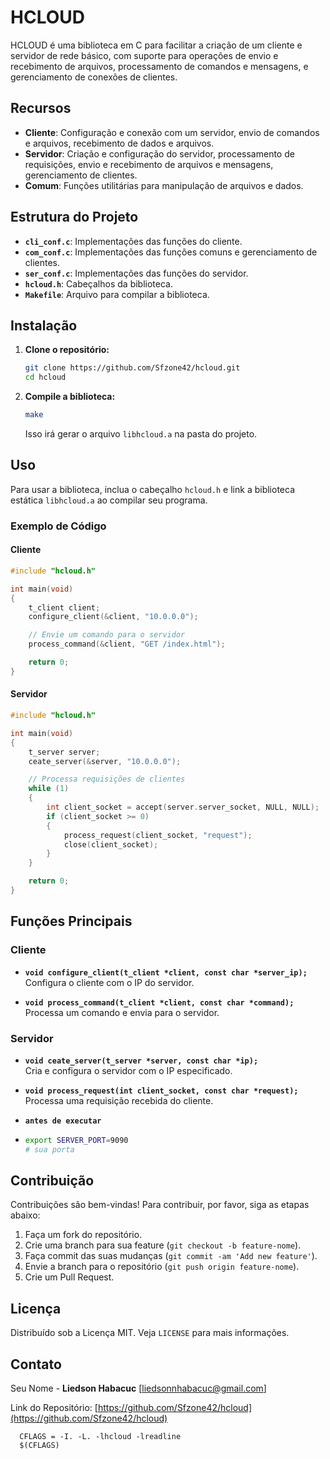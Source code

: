 # HCLOUD

HCLOUD é uma biblioteca em C para facilitar a criação de um cliente e servidor de rede básico, com suporte para operações de envio e recebimento de arquivos, processamento de comandos e mensagens, e gerenciamento de conexões de clientes.

## Recursos

- **Cliente**: Configuração e conexão com um servidor, envio de comandos e arquivos, recebimento de dados e arquivos.
- **Servidor**: Criação e configuração do servidor, processamento de requisições, envio e recebimento de arquivos e mensagens, gerenciamento de clientes.
- **Comum**: Funções utilitárias para manipulação de arquivos e dados.

## Estrutura do Projeto

- **`cli_conf.c`**: Implementações das funções do cliente.
- **`com_conf.c`**: Implementações das funções comuns e gerenciamento de clientes.
- **`ser_conf.c`**: Implementações das funções do servidor.
- **`hcloud.h`**: Cabeçalhos da biblioteca.
- **`Makefile`**: Arquivo para compilar a biblioteca.

## Instalação

1. **Clone o repositório:**

   ```sh
   git clone https://github.com/Sfzone42/hcloud.git
   cd hcloud
   ```

2. **Compile a biblioteca:**

   ```sh
   make
   ```

   Isso irá gerar o arquivo `libhcloud.a` na pasta do projeto.

## Uso

Para usar a biblioteca, inclua o cabeçalho `hcloud.h` e link a biblioteca estática `libhcloud.a` ao compilar seu programa.

### Exemplo de Código

#### Cliente

```c
#include "hcloud.h"

int main(void)
{
    t_client client;
    configure_client(&client, "10.0.0.0");

    // Envie um comando para o servidor
    process_command(&client, "GET /index.html");

    return 0;
}
```

#### Servidor

```c
#include "hcloud.h"

int main(void)
{
    t_server server;
    ceate_server(&server, "10.0.0.0");

    // Processa requisições de clientes
    while (1)
    {
        int client_socket = accept(server.server_socket, NULL, NULL);
        if (client_socket >= 0)
        {
            process_request(client_socket, "request");
            close(client_socket);
        }
    }

    return 0;
}
```

## Funções Principais

### Cliente

- **`void configure_client(t_client *client, const char *server_ip);`**  
  Configura o cliente com o IP do servidor.

- **`void process_command(t_client *client, const char *command);`**  
  Processa um comando e envia para o servidor.

### Servidor

- **`void ceate_server(t_server *server, const char *ip);`**  
  Cria e configura o servidor com o IP especificado.

- **`void process_request(int client_socket, const char *request);`**  
  Processa uma requisição recebida do cliente.
- **`antes de executar`**
-   ```bash
    export SERVER_PORT=9090
    # sua porta
    ```

## Contribuição

Contribuições são bem-vindas! Para contribuir, por favor, siga as etapas abaixo:

1. Faça um fork do repositório.
2. Crie uma branch para sua feature (`git checkout -b feature-nome`).
3. Faça commit das suas mudanças (`git commit -am 'Add new feature'`).
4. Envie a branch para o repositório (`git push origin feature-nome`).
5. Crie um Pull Request.

## Licença

Distribuído sob a Licença MIT. Veja `LICENSE` para mais informações.

## Contato

Seu Nome - **Liedson Habacuc** [liedsonnhabacuc@gmail.com]

Link do Repositório: [https://github.com/Sfzone42/hcloud](https://github.com/Sfzone42/hcloud)
```
  CFLAGS = -I. -L. -lhcloud -lreadline
  $(CFLAGS)
